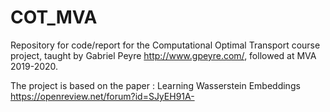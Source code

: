 # COT_MVA
Repository for code/report for the Computational Optimal Transport course project, taught by Gabriel Peyre http://www.gpeyre.com/, followed at MVA 2019-2020.

The project is based on the paper : Learning Wasserstein Embeddings https://openreview.net/forum?id=SJyEH91A-
